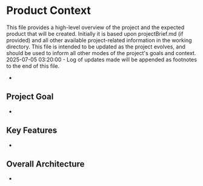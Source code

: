 # Product Context

This file provides a high-level overview of the project and the expected product that will be created. Initially it is based upon projectBrief.md (if provided) and all other available project-related information in the working directory. This file is intended to be updated as the project evolves, and should be used to inform all other modes of the project's goals and context.
2025-07-05 03:20:00 - Log of updates made will be appended as footnotes to the end of this file.

*

## Project Goal

*   

## Key Features

*   

## Overall Architecture

*   
